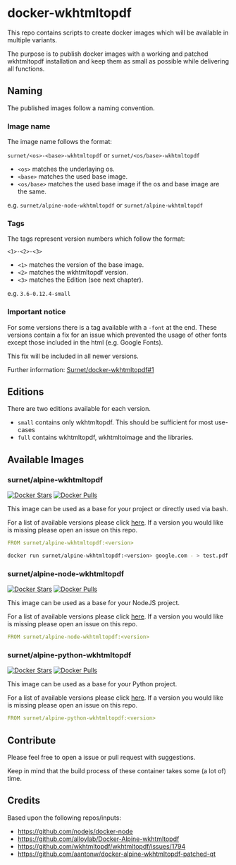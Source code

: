 # docker-wkhtmltopdf

This repo contains scripts to create docker images which will be available in multiple variants.

The purpose is to publish docker images with a working and patched wkhtmltopdf installation and keep them as small as possible while delivering all functions.

## Naming

The published images follow a naming convention.

### Image name

The image name follows the format:

`surnet/<os>-<base>-wkhtmltopdf` or `surnet/<os/base>-wkhtmltopdf`

- `<os>` matches the underlaying os.
- `<base>` matches the used base image.
- `<os/base>` matches the used base image if the os and base image are the same.

e.g. `surnet/alpine-node-wkhtmltopdf` or `surnet/alpine-wkhtmltopdf`

### Tags

The tags represent version numbers which follow the format:

`<1>-<2>-<3>`

- `<1>` matches the version of the base image.
- `<2>` matches the wkhtmltopdf version.
- `<3>` matches the Edition (see next chapter).

e.g. `3.6-0.12.4-small`

### Important notice

For some versions there is a tag available with a `-font` at the end.
These versions contain a fix for an issue which prevented the usage of other fonts except those included in the html (e.g. Google Fonts).

This fix will be included in all newer versions.

Further information: [Surnet/docker-wkhtmltopdf#1](https://github.com/Surnet/docker-wkhtmltopdf/issues/1)

## Editions

There are two editions available for each version.

- `small` contains only wkhtmltopdf. This should be sufficient for most use-cases
- `full` contains wkhtmltopdf, wkhtmltoimage and the libraries.

## Available Images

### surnet/alpine-wkhtmltopdf

[![Docker Stars](https://img.shields.io/docker/stars/surnet/alpine-wkhtmltopdf.svg)](https://hub.docker.com/r/surnet/alpine-wkhtmltopdf/)
[![Docker Pulls](https://img.shields.io/docker/pulls/surnet/alpine-wkhtmltopdf.svg)](https://hub.docker.com/r/surnet/alpine-wkhtmltopdf/)

This image can be used as a base for your project or directly used via bash.

For a list of available versions please click [here](https://hub.docker.com/r/surnet/alpine-wkhtmltopdf/tags/).
If a version you would like is missing please open an issue on this repo.

```yaml
FROM surnet/alpine-wkhtmltopdf:<version>
```

```bash
docker run surnet/alpine-wkhtmltopdf:<version> google.com - > test.pdf
```

### surnet/alpine-node-wkhtmltopdf

[![Docker Stars](https://img.shields.io/docker/stars/surnet/alpine-node-wkhtmltopdf.svg)](https://hub.docker.com/r/surnet/alpine-node-wkhtmltopdf/)
[![Docker Pulls](https://img.shields.io/docker/pulls/surnet/alpine-node-wkhtmltopdf.svg)](https://hub.docker.com/r/surnet/alpine-node-wkhtmltopdf/)

This image can be used as a base for your NodeJS project.

For a list of available versions please click [here](https://hub.docker.com/r/surnet/alpine-node-wkhtmltopdf/tags/).
If a version you would like is missing please open an issue on this repo.

```yaml
FROM surnet/alpine-node-wkhtmltopdf:<version>
```

### surnet/alpine-python-wkhtmltopdf

[![Docker Stars](https://img.shields.io/docker/stars/surnet/alpine-python-wkhtmltopdf.svg)](https://hub.docker.com/r/surnet/alpine-python-wkhtmltopdf/)
[![Docker Pulls](https://img.shields.io/docker/pulls/surnet/alpine-python-wkhtmltopdf.svg)](https://hub.docker.com/r/surnet/alpine-python-wkhtmltopdf/)

This image can be used as a base for your Python project.

For a list of available versions please click [here](https://hub.docker.com/r/surnet/alpine-python-wkhtmltopdf/tags/).
If a version you would like is missing please open an issue on this repo.

```yaml
FROM surnet/alpine-python-wkhtmltopdf:<version>
```

## Contribute

Please feel free to open a issue or pull request with suggestions.

Keep in mind that the build process of these container takes some (a lot of) time.

## Credits

Based upon the following repos/inputs:
- https://github.com/nodejs/docker-node
- https://github.com/alloylab/Docker-Alpine-wkhtmltopdf
- https://github.com/wkhtmltopdf/wkhtmltopdf/issues/1794
- https://github.com/aantonw/docker-alpine-wkhtmltopdf-patched-qt
